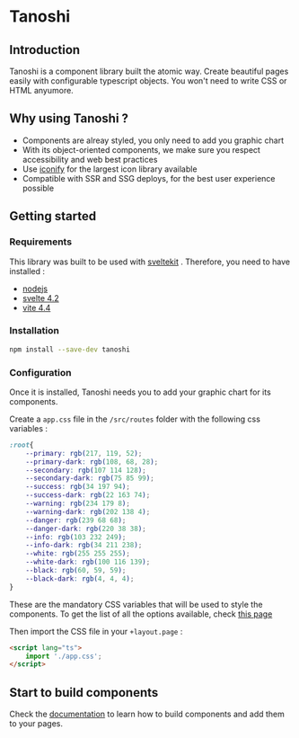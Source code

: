# Tanoshi

## Introduction

Tanoshi is a component library built the atomic way. Create beautiful pages easily with configurable typescript objects. You won't need to write CSS or HTML anyumore.

## Why using Tanoshi ?

 * Components are alreay styled, you only need to add you graphic chart
 * With its object-oriented components, we make sure you respect accessibility and web best practices
 * Use [iconify](https://icones.js.org/) for the largest icon library available 
 * Compatible with SSR and SSG deploys, for the best user experience possible

## Getting started

### Requirements

This library was built to be used with [sveltekit](https://kit.svelte.dev/) . Therefore, you need to have installed : 

 * [nodejs](https://nodejs.org/en)
 * [svelte 4.2](https://github.com/sveltejs/svelte)
 * [vite 4.4](https://vitejs.dev/)

### Installation

```bash
npm install --save-dev tanoshi
```

### Configuration

Once it is installed, Tanoshi needs you to add your graphic chart for its components. 

Create a `app.css` file in the `/src/routes` folder with the following css variables : 

```css
:root{
    --primary: rgb(217, 119, 52);
    --primary-dark: rgb(108, 68, 28);
    --secondary: rgb(107 114 128);
    --secondary-dark: rgb(75 85 99);
    --success: rgb(34 197 94);
    --success-dark: rgb(22 163 74);
    --warning: rgb(234 179 8);
    --warning-dark: rgb(202 138 4);
    --danger: rgb(239 68 68);
    --danger-dark: rgb(220 38 38);
    --info: rgb(103 232 249);
    --info-dark: rgb(34 211 238);
    --white: rgb(255 255 255);
    --white-dark: rgb(100 116 139);
    --black: rgb(60, 59, 59);
    --black-dark: rgb(4, 4, 4);
}
```

These are the mandatory CSS variables that will be used to style the components. To get the list of all the options available, check [this page](https://tanoshi.netlify.app/story/src-histoires-configuratiom-story-js)

Then import the CSS file in your `+layout.page` :

```html
<script lang="ts">
    import './app.css';
</script>
```

## Start to build components

Check the [documentation](https://tanoshi.netlify.app/story/src-histoires-home-story-js) to learn how to build components and add them to your pages.